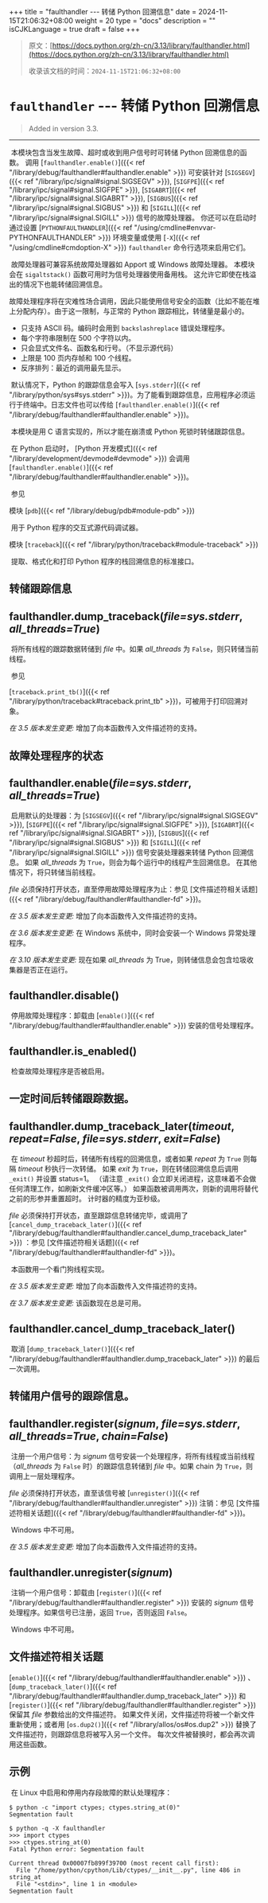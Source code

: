 +++
title = "faulthandler --- 转储 Python 回溯信息"
date = 2024-11-15T21:06:32+08:00
weight = 20
type = "docs"
description = ""
isCJKLanguage = true
draft = false
+++

> 原文：[https://docs.python.org/zh-cn/3.13/library/faulthandler.html](https://docs.python.org/zh-cn/3.13/library/faulthandler.html)
>
> 收录该文档的时间：`2024-11-15T21:06:32+08:00`

# `faulthandler` --- 转储 Python 回溯信息

> Added in version 3.3.
>

------

​	本模块包含当发生故障、超时或收到用户信号时可转储 Python 回溯信息的函数。 调用 [`faulthandler.enable()`]({{< ref "/library/debug/faulthandler#faulthandler.enable" >}}) 可安装针对 [`SIGSEGV`]({{< ref "/library/ipc/signal#signal.SIGSEGV" >}}), [`SIGFPE`]({{< ref "/library/ipc/signal#signal.SIGFPE" >}}), [`SIGABRT`]({{< ref "/library/ipc/signal#signal.SIGABRT" >}}), [`SIGBUS`]({{< ref "/library/ipc/signal#signal.SIGBUS" >}}) 和 [`SIGILL`]({{< ref "/library/ipc/signal#signal.SIGILL" >}}) 信号的故障处理器。 你还可以在启动时通过设置 [`PYTHONFAULTHANDLER`]({{< ref "/using/cmdline#envvar-PYTHONFAULTHANDLER" >}}) 环境变量或使用 [`-X`]({{< ref "/using/cmdline#cmdoption-X" >}}) `faulthandler` 命令行选项来启用它们。

​	故障处理器可兼容系统故障处理器如 Apport 或 Windows 故障处理器。 本模块会在 `sigaltstack()` 函数可用时为信号处理器使用备用栈。 这允许它即使在栈溢出的情况下也能转储回溯信息。

​	故障处理程序将在灾难性场合调用，因此只能使用信号安全的函数（比如不能在堆上分配内存）。由于这一限制，与正常的 Python 跟踪相比，转储量是最小的。

- 只支持 ASCII 码。编码时会用到 `backslashreplace` 错误处理程序。
- 每个字符串限制在 500 个字符以内。
- 只会显式文件名、函数名和行号。（不显示源代码）
- 上限是 100 页内存帧和 100 个线程。
- 反序排列：最近的调用最先显示。

​	默认情况下，Python 的跟踪信息会写入 [`sys.stderr`]({{< ref "/library/python/sys#sys.stderr" >}})。为了能看到跟踪信息，应用程序必须运行于终端中。日志文件也可以传给 [`faulthandler.enable()`]({{< ref "/library/debug/faulthandler#faulthandler.enable" >}})。

​	本模块是用 C 语言实现的，所以才能在崩溃或 Python 死锁时转储跟踪信息。

​	在 Python 启动时， [Python 开发模式]({{< ref "/library/development/devmode#devmode" >}}) 会调用 [`faulthandler.enable()`]({{< ref "/library/debug/faulthandler#faulthandler.enable" >}})。

​	参见

模块 [`pdb`]({{< ref "/library/debug/pdb#module-pdb" >}})

​	用于 Python 程序的交互式源代码调试器。

模块 [`traceback`]({{< ref "/library/python/traceback#module-traceback" >}})

​	提取、格式化和打印 Python 程序的栈回溯信息的标准接口。

## 转储跟踪信息

## faulthandler.**dump_traceback**(*file=sys.stderr*, *all_threads=True*)

​	将所有线程的跟踪数据转储到 *file* 中。如果 *all_threads* 为 `False`，则只转储当前线程。

​	参见

 

[`traceback.print_tb()`]({{< ref "/library/python/traceback#traceback.print_tb" >}})，可被用于打印回溯对象。

*在 3.5 版本发生变更:* 增加了向本函数传入文件描述符的支持。

## 故障处理程序的状态

## faulthandler.**enable**(*file=sys.stderr*, *all_threads=True*)

​	启用默认的处理器：为 [`SIGSEGV`]({{< ref "/library/ipc/signal#signal.SIGSEGV" >}}), [`SIGFPE`]({{< ref "/library/ipc/signal#signal.SIGFPE" >}}), [`SIGABRT`]({{< ref "/library/ipc/signal#signal.SIGABRT" >}}), [`SIGBUS`]({{< ref "/library/ipc/signal#signal.SIGBUS" >}}) 和 [`SIGILL`]({{< ref "/library/ipc/signal#signal.SIGILL" >}}) 信号安装处理器来转储 Python 回溯信息。 如果 *all_threads* 为 `True`，则会为每个运行中的线程产生回溯信息。 在其他情况下，将只转储当前线程。

*file* 必须保持打开状态，直至停用故障处理程序为止：参见 [文件描述符相关话题]({{< ref "/library/debug/faulthandler#faulthandler-fd" >}})。

*在 3.5 版本发生变更:* 增加了向本函数传入文件描述符的支持。

*在 3.6 版本发生变更:* 在 Windows 系统中，同时会安装一个 Windows 异常处理程序。

*在 3.10 版本发生变更:* 现在如果 *all_threads* 为 True，则转储信息会包含垃圾收集器是否正在运行。

## faulthandler.**disable**()

​	停用故障处理程序：卸载由 [`enable()`]({{< ref "/library/debug/faulthandler#faulthandler.enable" >}}) 安装的信号处理程序。

## faulthandler.**is_enabled**()

​	检查故障处理程序是否被启用。

## 一定时间后转储跟踪数据。

## faulthandler.**dump_traceback_later**(*timeout*, *repeat=False*, *file=sys.stderr*, *exit=False*)

​	在 *timeout* 秒超时后，转储所有线程的回溯信息，或者如果 *repeat* 为 `True` 则每隔 *timeout* 秒执行一次转储。 如果 *exit* 为 `True`，则在转储回溯信息后调用 `_exit()` 并设置 status=1。 （请注意 `_exit()` 会立即关闭进程，这意味着不会做任何清理工作，如刷新文件缓冲区等。） 如果函数被调用两次，则新的调用将替代之前的形参并重置超时。 计时器的精度为亚秒级。

*file* 必须保持打开状态，直至跟踪信息转储完毕，或调用了 [`cancel_dump_traceback_later()`]({{< ref "/library/debug/faulthandler#faulthandler.cancel_dump_traceback_later" >}}) ：参见 [文件描述符相关话题]({{< ref "/library/debug/faulthandler#faulthandler-fd" >}})。

​	本函数用一个看门狗线程实现。

*在 3.5 版本发生变更:* 增加了向本函数传入文件描述符的支持。

*在 3.7 版本发生变更:* 该函数现在总是可用。

## faulthandler.**cancel_dump_traceback_later**()

​	取消 [`dump_traceback_later()`]({{< ref "/library/debug/faulthandler#faulthandler.dump_traceback_later" >}}) 的最后一次调用。

## 转储用户信号的跟踪信息。

## faulthandler.**register**(*signum*, *file=sys.stderr*, *all_threads=True*, *chain=False*)

​	注册一个用户信号：为 *signum* 信号安装一个处理程序，将所有线程或当前线程（*all_threads* 为 `False` 时）的跟踪信息转储到 *file* 中。如果 chain 为 `True`，则调用上一层处理程序。

*file* 必须保持打开状态，直至该信号被 [`unregister()`]({{< ref "/library/debug/faulthandler#faulthandler.unregister" >}}) 注销：参见 [文件描述符相关话题]({{< ref "/library/debug/faulthandler#faulthandler-fd" >}})。

​	Windows 中不可用。

*在 3.5 版本发生变更:* 增加了向本函数传入文件描述符的支持。

## faulthandler.**unregister**(*signum*)

​	注销一个用户信号：卸载由 [`register()`]({{< ref "/library/debug/faulthandler#faulthandler.register" >}}) 安装的 *signum* 信号处理程序。如果信号已注册，返回 `True`，否则返回 `False`。

​	Windows 中不可用。



## 文件描述符相关话题

[`enable()`]({{< ref "/library/debug/faulthandler#faulthandler.enable" >}}) 、 [`dump_traceback_later()`]({{< ref "/library/debug/faulthandler#faulthandler.dump_traceback_later" >}}) 和 [`register()`]({{< ref "/library/debug/faulthandler#faulthandler.register" >}}) 保留其 *file* 参数给出的文件描述符。 如果文件关闭，文件描述符将被一个新文件重新使用；或者用 [`os.dup2()`]({{< ref "/library/allos/os#os.dup2" >}}) 替换了文件描述符，则跟踪信息将被写入另一个文件。 每次文件被替换时，都会再次调用这些函数。

## 示例

​	在 Linux 中启用和停用内存段故障的默认处理程序：

```
$ python -c "import ctypes; ctypes.string_at(0)"
Segmentation fault

$ python -q -X faulthandler
>>> import ctypes
>>> ctypes.string_at(0)
Fatal Python error: Segmentation fault

Current thread 0x00007fb899f39700 (most recent call first):
  File "/home/python/cpython/Lib/ctypes/__init__.py", line 486 in string_at
  File "<stdin>", line 1 in <module>
Segmentation fault
```
